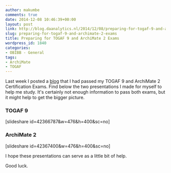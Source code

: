 ```yaml
---
author: makumbe
comments: true
date: 2014-12-08 10:46:39+00:00
layout: post
link: http://blog.daanalytics.nl/2014/12/08/preparing-for-togaf-9-and-archimate-2-exams/
slug: preparing-for-togaf-9-and-archimate-2-exams
title: Preparing for TOGAF 9 and ArchiMate 2 Exams
wordpress_id: 1840
categories:
- OBIBB - General
tags:
- ArchiMate
- TOGAF
---
```


Last week I posted a [blog](http://obibb.wordpress.com/2014/12/03/togaf-9-and-archimate-2-certified/) that I had passed my TOGAF 9 and ArchiMate 2 Certification Exams. Find below the two presentations I made for myself to help me study. It's certainly not enough information to pass both exams, but it might help to get the bigger picture.


### TOGAF 9 


[slideshare id=42366787&w=476&h=400&sc=no]


### ArchiMate 2


[slideshare id=42367400&w=476&h=400&sc=no]



I hope these presentations can serve as a little bit of help.

Good luck.
